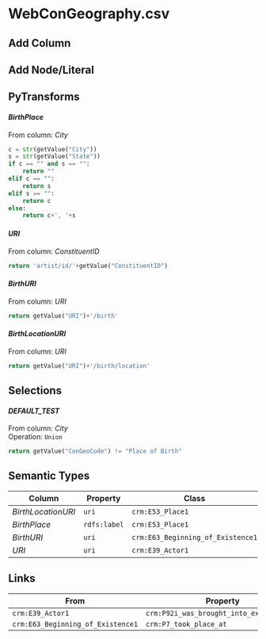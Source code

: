 # WebConGeography.csv

## Add Column

## Add Node/Literal

## PyTransforms
#### _BirthPlace_
From column: _City_
``` python
c = str(getValue("City"))
s = str(getValue("State"))
if c == "" and s == "":
    return ""
elif c == "":
    return s
elif s == "":
    return c
else:
    return c+', '+s
```

#### _URI_
From column: _ConstituentID_
``` python
return 'artist/id/'+getValue("ConstituentID")
```

#### _BirthURI_
From column: _URI_
``` python
return getValue("URI")+'/birth'
```

#### _BirthLocationURI_
From column: _URI_
``` python
return getValue("URI")+'/birth/location'
```


## Selections
#### _DEFAULT_TEST_
From column: _City_
<br>Operation: `Union`
``` python
return getValue("ConGeoCode") != "Place of Birth"
```


## Semantic Types
| Column | Property | Class |
|  ----- | -------- | ----- |
| _BirthLocationURI_ | `uri` | `crm:E53_Place1`|
| _BirthPlace_ | `rdfs:label` | `crm:E53_Place1`|
| _BirthURI_ | `uri` | `crm:E63_Beginning_of_Existence1`|
| _URI_ | `uri` | `crm:E39_Actor1`|


## Links
| From | Property | To |
|  --- | -------- | ---|
| `crm:E39_Actor1` | `crm:P92i_was_brought_into_existence_by` | `crm:E63_Beginning_of_Existence1`|
| `crm:E63_Beginning_of_Existence1` | `crm:P7_took_place_at` | `crm:E53_Place1`|
